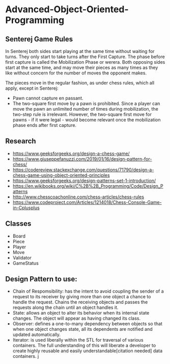 # Advanced-Object-Oriented-Programming

## Senterej Game Rules

In Senterej both sides start playing at the same time without waiting for turns. They only start to take turns after the First Capture. The phase before first capture is called the Mobilization Phase or werera. Both opposing sides start at the same time, and may move their pieces as many times as they like without concern for the number of moves the opponent makes.

The pieces move in the regular fashion, as under chess rules, which all apply, except in Senterej:
* Pawn cannot capture en passant.
* The two-square first move by a pawn is prohibited. Since a player can move the pawn an unlimited number of times during mobilization, the two-step rule is irrelevant. However, the two-square first move for pawns - if it were legal - would become relevant once the mobilization phase ends after first capture.

## Research
* https://www.geeksforgeeks.org/design-a-chess-game/
* https://www.giuseppefanuzzi.com/2019/01/16/design-pattern-for-chess/
* https://codereview.stackexchange.com/questions/71790/design-a-chess-game-using-object-oriented-principles
* https://www.geeksforgeeks.org/design-patterns-set-1-introduction/
* https://en.wikibooks.org/wiki/C%2B%2B_Programming/Code/Design_Patterns
* http://www.chesscoachonline.com/chess-articles/chess-rules
* https://www.codeproject.com/Articles/1214018/Chess-Console-Game-in-Cplusplus

## Classes
* Board
* Piece
* Player
* Move
* Validator
* GameStatus

 ## Design Pattern to use:
 * Chain of Respomsibility: has the intent to avoid coupling the sender of a request to its receiver by giving more than one object a chance to handle the request. Chains the receiving objects and passes the requests along the chain until an object handles it.
 * State: allows an object to alter its behavior when its internal state changes. The object will appear as having changed its class.
 * Observer: defines a one-to-many dependency between objects so that when one object changes state, all its dependents are notified and updated automatically.
 * Iterator: is used liberally within the STL for traversal of various containers. The full understanding of this will liberate a developer to create highly reusable and easily understandable[citation needed] data containers. 
j
